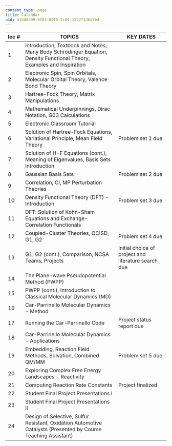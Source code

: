 ```yaml
---
content_type: page
title: Calendar
uid: a15d8a99-9f83-84f5-2c04-1322f136d7e4
---
```


| lec # | TOPICS | KEY DATES |
| --- | --- | --- |
| 1 | Introduction, Textbook and Notes, Many Body Schrödinger Equation, Density Functional Theory, Examples and Inspiration |  |
| 2 | Electronic Spin, Spin Orbitals, Molecular Orbital Theory, Valence Bond Theory |  |
| 3 | Hartree-Fock Theory, Matrix Manipulations |  |
| 4 | Mathematical Underpinnings, Dirac Notation, G03 Calculations |  |
| 5 | Electronic Classroom Tutorial |  |
| 6 | Solution of Hartree-Fock Equations, Variational Principle, Mean Field Theory | Problem set 1 due |
| 7 | Solution of H-F Equations (cont.), Meaning of Eigenvalues, Basis Sets Introduction |  |
| 8 | Gaussian Basis Sets | Problem set 2 due |
| 9 | Correlation, CI, MP Perturbation Theories |  |
| 10 | Density Functional Theory (DFT) - Introduction | Problem set 3 due |
| 11 | DFT: Solution of Kohn-Sham Equations and Exchange-Correlation Functionals |  |
| 12 | Coupled-Cluster Theories, QCISD, G1, G2 | Problem set 4 due |
| 13 | G1, G2 (cont.), Comparison, NCSA Teams, Projects | Initial choice of project and literature search due |
| 14 | The Plane-wave Pseudopotential Method (PWPP) |  |
| 15 | PWPP (cont.), Introduction to Classical Molecular Dynamics (MD) |  |
| 16 | Car-Parrinello Molecular Dynamics - Method |  |
| 17 | Running the Car-Parrinello Code | Project status report due |
| 18 | Car-Parrinello Molecular Dynamics - Applications |  |
| 19 | Embedding, Reaction Field Methods, Solvation, Combined QM/MM | Problem set 5 due |
| 20 | Exploring Complex Free Energy Landscapes - Reactivity |  |
| 21 | Computing Reaction Rate Constants | Project finalized |
| 22 | Student Final Project Presentations I |  |
| 23 | Student Final Project Presentations II |  |
| 24 | Design of Selective, Sulfur Resistant, Oxidation Automotive Catalysts (Presented by Course Teaching Assistant) |